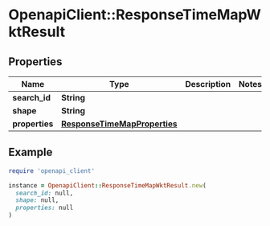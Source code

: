 # OpenapiClient::ResponseTimeMapWktResult

## Properties

| Name | Type | Description | Notes |
| ---- | ---- | ----------- | ----- |
| **search_id** | **String** |  |  |
| **shape** | **String** |  |  |
| **properties** | [**ResponseTimeMapProperties**](ResponseTimeMapProperties.md) |  |  |

## Example

```ruby
require 'openapi_client'

instance = OpenapiClient::ResponseTimeMapWktResult.new(
  search_id: null,
  shape: null,
  properties: null
)
```

